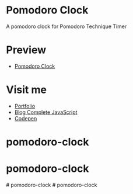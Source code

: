 # Pomodoro Clock
A pomodoro clock for Pomodoro Technique Timer  

# Preview

  * [Pomodoro Clock](http://about.phamvanlam.com/pomodoro-clock/)

# Visit me

  * [Portfolio](http://about.phamvanlam.com)
  * [Blog Complete JavaScript](https://completejavascript.com)
  * [Codepen](https://codepen.io/completejavascript)
# pomodoro-clock
# pomodoro-clock
#   p o m o d o r o - c l o c k  
 #   p o m o d o r o - c l o c k  
 